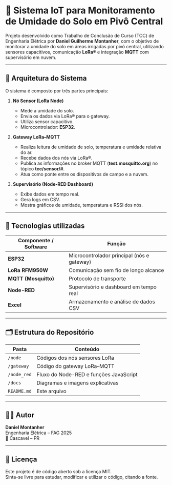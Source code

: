 # 🌱 Sistema IoT para Monitoramento de Umidade do Solo em Pivô Central

Projeto desenvolvido como Trabalho de Conclusão de Curso (TCC) de Engenharia Elétrica por **Daniel Guilherme Montanher**, com o objetivo de monitorar a umidade do solo em áreas irrigadas por pivô central, utilizando sensores capacitivos, comunicação **LoRa®** e integração **MQTT** com supervisório em nuvem.

---

## 📡 Arquitetura do Sistema

O sistema é composto por três partes principais:

1. **Nó Sensor (LoRa Node)**
   - Mede a umidade do solo.
   - Envia os dados via LoRa® para o gateway.
   - Utiliza sensor capacitivo.
   - Microcontrolador: **ESP32**.

2. **Gateway LoRa–MQTT**
   - Realiza leitura de umidade de solo, temperatura e umidade relativa do ar.
   - Recebe dados dos nós via LoRa®.
   - Publica as informações no broker MQTT (**test.mosquitto.org**) no tópico **tcc/sensor/#**.
   - Atua como ponte entre os dispositivos de campo e a nuvem.

4. **Supervisório (Node-RED Dashboard)**
   - Exibe dados em tempo real.
   - Gera logs em CSV.
   - Mostra gráficos de umidade, temperatura e RSSI dos nós.

---

## 🧰 Tecnologias utilizadas

| Componente / Software | Função |
|-----------------------|--------|
| **ESP32** | Microcontrolador principal (nós e gateway) |
| **LoRa RFM950W** | Comunicação sem fio de longo alcance |
| **MQTT (Mosquitto)** | Protocolo de transporte |
| **Node-RED** | Supervisório e dashboard em tempo real |
| **Excel** | Armazenamento e análise de dados CSV |

---

## 🗂 Estrutura do Repositório

| Pasta | Conteúdo |
|-------|-----------|
| `/node` | Códigos dos nós sensores LoRa |
| `/gateway` | Código do gateway LoRa–MQTT |
| `/node_red` | Fluxo do Node-RED e funções JavaScript |
| `/docs` | Diagramas e imagens explicativas |
| `README.md` | Este arquivo |

---

## 👨‍💻 Autor

**Daniel Montanher**  
Engenharia Elétrica – FAG 2025  
📍 Cascavel – PR  

---

## 📝 Licença

Este projeto é de código aberto sob a licença MIT.  
Sinta-se livre para estudar, modificar e utilizar o código, citando a fonte.

